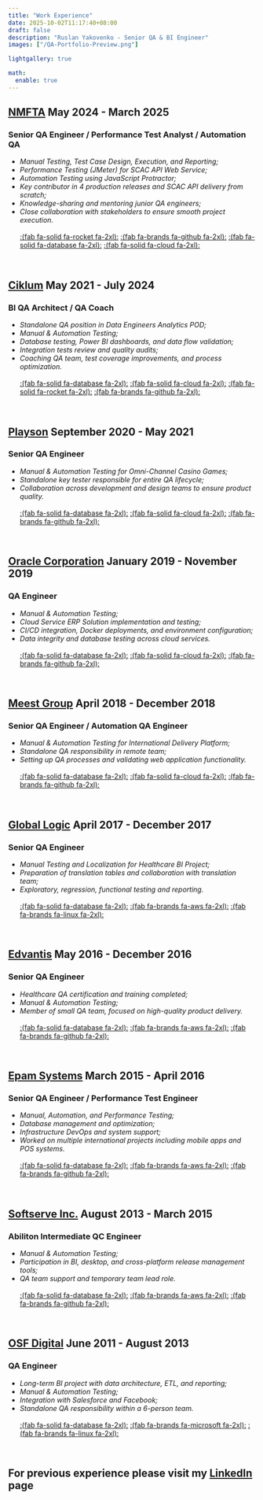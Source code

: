 ```yaml
---
title: "Work Experience"
date: 2025-10-02T11:17:40+08:00
draft: false
description: "Ruslan Yakovenko - Senior QA & BI Engineer"
images: ["/QA-Portfolio-Preview.png"]

lightgallery: true

math:
  enable: true
---
```


## **[NMFTA](https://www.nmfta.org/) May 2024 - March 2025** ##

### Senior QA Engineer / Performance Test Analyst / Automation QA ###

- *Manual Testing, Test Case Design, Execution, and Reporting;*  
- *Performance Testing (JMeter) for SCAC API Web Service;*  
- *Automation Testing using JavaScript Protractor;*  
- *Key contributor in 4 production releases and SCAC API delivery from scratch;*  
- *Knowledge-sharing and mentoring junior QA engineers;*  
- *Close collaboration with stakeholders to ensure smooth project execution.*  
\
[:(fab fa-solid fa-rocket  fa-2xl):](https://azure.microsoft.com/en-us/products/devops)
[:(fab fa-brands fa-github  fa-2xl):](https://www.github.com)
[:(fab fa-solid fa-database  fa-2xl):](https://www.microsoft.com/en-us/sql-server)
[:(fab fa-solid fa-cloud  fa-2xl):](https://azure.microsoft.com/)

&nbsp;

## **[Ciklum](https://www.ciklum.com/) May 2021 - July 2024** ##

### BI QA Architect / QA Coach ###

- *Standalone QA position in Data Engineers Analytics POD;*  
- *Manual & Automation Testing;*  
- *Database testing, Power BI dashboards, and data flow validation;*  
- *Integration tests review and quality audits;*  
- *Coaching QA team, test coverage improvements, and process optimization.*  
\
[:(fab fa-solid fa-database  fa-2xl):](https://www.microsoft.com/en-us/sql-server)
[:(fab fa-solid fa-cloud  fa-2xl):](https://azure.microsoft.com/)
[:(fab fa-solid fa-rocket  fa-2xl):](https://azure.microsoft.com/en-us/products/devops)
[:(fab fa-brands fa-github  fa-2xl):](https://www.github.com)

&nbsp;

## **[Playson](https://playson.com/#) September 2020 - May 2021** ##

### Senior QA Engineer ###

- *Manual & Automation Testing for Omni-Channel Casino Games;*  
- *Standalone key tester responsible for entire QA lifecycle;*  
- *Collaboration across development and design teams to ensure product quality.*  
\
[:(fab fa-solid fa-database  fa-2xl):](https://www.microsoft.com/en-us/sql-server)
[:(fab fa-solid fa-cloud  fa-2xl):](https://azure.microsoft.com/)
[:(fab fa-brands fa-github  fa-2xl):](https://www.github.com)

&nbsp;

## **[Oracle Corporation](https://www.oracle.com/) January 2019 - November 2019** ##

### QA Engineer ###

- *Manual & Automation Testing;*  
- *Cloud Service ERP Solution implementation and testing;*  
- *CI/CD integration, Docker deployments, and environment configuration;*  
- *Data integrity and database testing across cloud services.*  
\
[:(fab fa-solid fa-database  fa-2xl):](https://www.microsoft.com/en-us/sql-server)
[:(fab fa-solid fa-cloud  fa-2xl):](https://azure.microsoft.com/)
[:(fab fa-brands fa-github  fa-2xl):](https://www.github.com)

&nbsp;

## **[Meest Group](https://ua.meest.com/) April 2018 - December 2018** ##

### Senior QA Engineer / Automation QA Engineer ###

- *Manual & Automation Testing for International Delivery Platform;*  
- *Standalone QA responsibility in remote team;*  
- *Setting up QA processes and validating web application functionality.*  
\
[:(fab fa-solid fa-database  fa-2xl):](https://www.microsoft.com/en-us/sql-server)
[:(fab fa-solid fa-cloud  fa-2xl):](https://azure.microsoft.com/)
[:(fab fa-brands fa-github  fa-2xl):](https://www.github.com)

&nbsp;

## **[Global Logic](https://www.globallogic.com/ua/) April 2017 - December 2017** ##

### Senior QA Engineer ###

- *Manual Testing and Localization for Healthcare BI Project;*  
- *Preparation of translation tables and collaboration with translation team;*  
- *Exploratory, regression, functional testing and reporting.*  
\
[:(fab fa-solid fa-database  fa-2xl):](https://www.microsoft.com/en-us/sql-server)
[:(fab fa-brands fa-aws  fa-2xl):](https://aws.amazon.com/)
[:(fab fa-brands fa-linux  fa-2xl):](https://www.linux.org/)

&nbsp;

## **[Edvantis](https://www.edvantis.com/) May 2016 - December 2016** ##

### Senior QA Engineer ###

- *Healthcare QA certification and training completed;*  
- *Manual & Automation Testing;*  
- *Member of small QA team, focused on high-quality product delivery.*  
\
[:(fab fa-solid fa-database  fa-2xl):](https://www.microsoft.com/en-us/sql-server)
[:(fab fa-brands fa-aws  fa-2xl):](https://aws.amazon.com/)
[:(fab fa-brands fa-github  fa-2xl):](https://www.github.com)

&nbsp;

## **[Epam Systems](https://www.epam.com/) March 2015 - April 2016** ##

### Senior QA Engineer / Performance Test Engineer ###

- *Manual, Automation, and Performance Testing;*  
- *Database management and optimization;*  
- *Infrastructure DevOps and system support;*  
- *Worked on multiple international projects including mobile apps and POS systems.*  
\
[:(fab fa-solid fa-database  fa-2xl):](https://www.microsoft.com/en-us/sql-server)
[:(fab fa-brands fa-aws  fa-2xl):](https://aws.amazon.com/)
[:(fab fa-brands fa-github  fa-2xl):](https://www.github.com)

&nbsp;

## **[Softserve Inc.](https://www.softserveinc.com/en-us) August 2013 - March 2015** ##

### Abiliton Intermediate QC Engineer ###

- *Manual & Automation Testing;*  
- *Participation in BI, desktop, and cross-platform release management tools;*  
- *QA team support and temporary team lead role.*  
\
[:(fab fa-solid fa-database  fa-2xl):](https://www.microsoft.com/en-us/sql-server)
[:(fab fa-brands fa-aws  fa-2xl):](https://aws.amazon.com/)
[:(fab fa-brands fa-github  fa-2xl):](https://www.github.com)

&nbsp;

## **[OSF Digital](https://osf.digital/) June 2011 - August 2013** ##

### QA Engineer ###

- *Long-term BI project with data architecture, ETL, and reporting;*  
- *Manual & Automation Testing;*  
- *Integration with Salesforce and Facebook;*  
- *Standalone QA responsibility within a 6-person team.*  
\
[:(fab fa-solid fa-database  fa-2xl):](https://www.microsoft.com/en-us/sql-server)
[:(fab fa-brands fa-microsoft  fa-2xl):](https://www.microsoft.com/en-us/windows-server)
[:(fab fa-brands fa-linux  fa-2xl):](https://www.linux.org/)

&nbsp;

## **For previous experience please visit my [LinkedIn](https://www.linkedin.com/in/ruslan-yakovenko-85a66674/) page** ##
